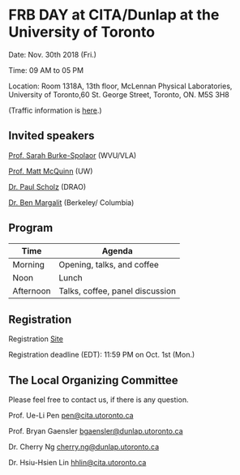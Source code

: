 # FRB DAY at CITA/Dunlap at the University of Toronto

Date: Nov. 30th 2018 (Fri.)

Time: 09 AM to 05 PM

Location: Room 1318A, 13th floor, McLennan Physical Laboratories, University of Toronto,60 St. George Street, Toronto, ON. M5S 3H8

(Traffic information is [here](https://www.cita.utoronto.ca/visitor-info/getting-here/).)

## Invited speakers

[Prof. Sarah Burke-Spolaor](https://sarahspolaor.faculty.wvu.edu/) (WVU/VLA)

[Prof. Matt McQuinn](http://faculty.washington.edu/mcquinn/) (UW)

[Dr. Paul Scholz](http://astroherzberg.org/people/paul-scholz/) (DRAO) 

[Dr. Ben Margalit](http://benmargalit.com/) (Berkeley/ Columbia)

## Program

| Time  | Agenda |
| ------------- | ------------- |
| Morning  | Opening, talks, and coffee  |
| Noon     | Lunch  |
| Afternoon| Talks, coffee, panel discussion|

## Registration
Registration [Site](https://docs.google.com/forms/d/e/1FAIpQLSdMkaJhd-QOKtcbXuCjpMLz1-JHSrAzW9dBNBvUaKGUsIUoKQ/viewform)

Registration deadline (EDT):  11:59 PM on Oct. 1st (Mon.)


## The Local Organizing Committee

Please feel free to contact us, if there is any question.

Prof. Ue-Li Pen <pen@cita.utoronto.ca>

Prof. Bryan Gaensler <bgaensler@dunlap.utoronto.ca>

Dr. Cherry Ng <cherry.ng@dunlap.utoronto.ca>

Dr. Hsiu-Hsien Lin <hhlin@cita.utoronto.ca>
